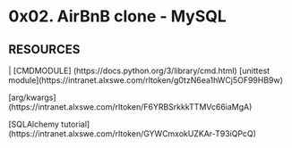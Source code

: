 <h1> 0x02. AirBnB clone - MySQL </h1>

<h2> RESOURCES </h2>
| [CMDMODULE] (https://docs.python.org/3/library/cmd.html)
  [unittest module](https://intranet.alxswe.com/rltoken/g0tzN6ea1hWCj5OF99HB9w)
<p> [arg/kwargs] (https://intranet.alxswe.com/rltoken/F6YRBSrkkkTTMVc66iaMgA) </p>
<p> [SQLAlchemy tutorial] (https://intranet.alxswe.com/rltoken/GYWCmxokUZKAr-T93iQPcQ) </p>

